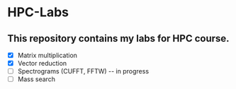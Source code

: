 # HPC-Labs

## This repository contains my labs for HPC course.

- [x] Matrix multiplication
- [x] Vector reduction
- [ ] Spectrograms (CUFFT, FFTW) -- in progress
- [ ] Mass search
